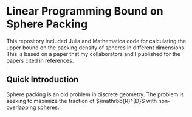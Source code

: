 # Linear Programming Bound on Sphere Packing 
This repository included Julia and Mathematica code for calculating the upper bound on the packing density of spheres in different dimensions. This is based on a paper that my collaborators and I published for the papers cited in references.

## Quick Introduction
Sphere packing is an old problem in discrete geometry. The problem is seeking to maximize the fraction of $\mathrbb{R}^{D}$ with non-overlapping spheres.


